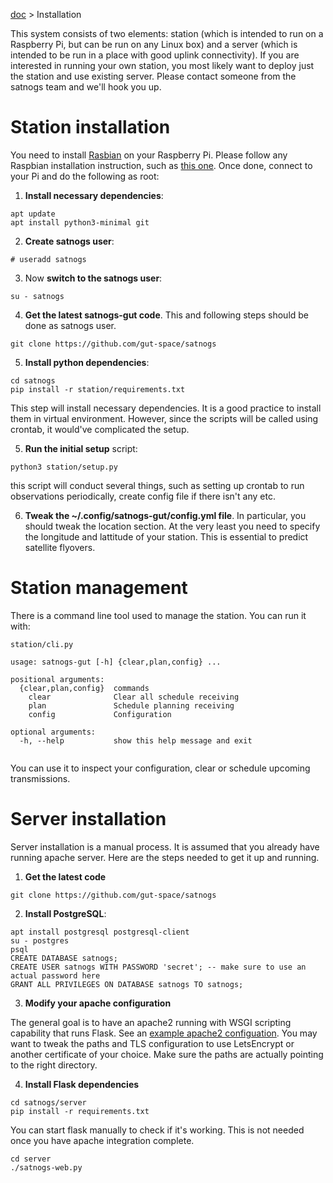 [doc](../README.md) > Installation

This system consists of two elements: station (which is intended to run on a Raspberry Pi, but can be run on any Linux
box) and a server (which is intended to be run in a place with good uplink connectivity). If you are interested in
running your own station, you most likely want to deploy just the station and use existing server. Please contact
someone from the satnogs team and we'll hook you up.

# Station installation

You need to install [Rasbian](https://www.raspbian.org/) on your Raspberry Pi. Please follow any Raspbian installation
instruction, such as [this one](https://www.raspberrypi.org/documentation/installation/installing-images/). Once
done, connect to your Pi and do the following as root:

1. **Install necessary dependencies**:

```
apt update
apt install python3-minimal git
```

2. **Create satnogs user**:

```
# useradd satnogs
```

3. Now **switch to the satnogs user**:
```
su - satnogs
```

4. **Get the latest satnogs-gut code**. This and following steps should be done as satnogs user.

```
git clone https://github.com/gut-space/satnogs
```

5. **Install python dependencies**:

```
cd satnogs
pip install -r station/requirements.txt
```

This step will install necessary dependencies. It is a good practice to install them in virtual environment. However,
since the scripts will be called using crontab, it would've complicated the setup.

5. **Run the initial setup** script:

```
python3 station/setup.py
```
this script will conduct several things, such as setting up crontab to run observations periodically, create config file if there isn't any etc.

6. **Tweak the ~/.config/satnogs-gut/config.yml file**. In particular, you should tweak the location section. At the very least you need to specify the longitude and lattitude of your station. This is essential to predict satellite flyovers.

# Station management

There is a command line tool used to manage the station. You can run it with:

```
station/cli.py

usage: satnogs-gut [-h] {clear,plan,config} ...

positional arguments:
  {clear,plan,config}  commands
    clear              Clear all schedule receiving
    plan               Schedule planning receiving
    config             Configuration

optional arguments:
  -h, --help           show this help message and exit
  
```

You can use it to inspect your configuration, clear or schedule upcoming transmissions.

# Server installation

Server installation is a manual process. It is assumed that you already have running apache server. Here are the steps needed to get it up and running.

1. **Get the latest code**

```
git clone https://github.com/gut-space/satnogs
```

2. **Install PostgreSQL**:

```
apt install postgresql postgresql-client
su - postgres
psql
CREATE DATABASE satnogs;
CREATE USER satnogs WITH PASSWORD 'secret'; -- make sure to use an actual password here
GRANT ALL PRIVILEGES ON DATABASE satnogs TO satnogs;
```

3. **Modify your apache configuration**

The general goal is to have an apache2 running with WSGI scripting capability that runs Flask. See an [example
apache2 configuation](apache2/satnogs.conf). You may want to tweak the paths and TLS configuration to use LetsEncrypt
or another certificate of your choice. Make sure the paths are actually pointing to the right directory.

4. **Install Flask dependencies**

```
cd satnogs/server
pip install -r requirements.txt
```

You can start flask manually to check if it's working. This is not needed once you have apache integration complete.

```
cd server
./satnogs-web.py
```
